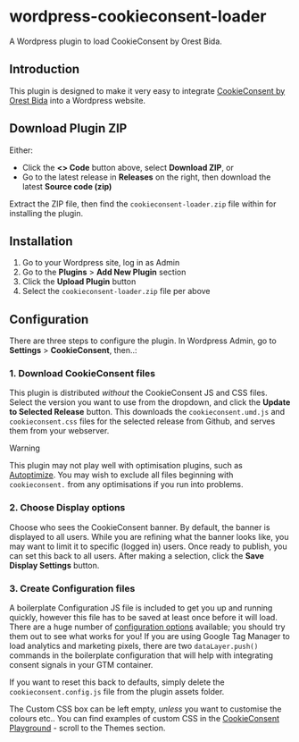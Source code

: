 # wordpress-cookieconsent-loader
A Wordpress plugin to load CookieConsent by Orest Bida.

## Introduction
This plugin is designed to make it very easy to integrate [CookieConsent by Orest Bida](https://cookieconsent.orestbida.com/) into a Wordpress website.

## Download Plugin ZIP
Either:
- Click the **<> Code** button above, select **Download ZIP**, or
- Go to the latest release in **Releases** on the right, then download the latest **Source code (zip)**

Extract the ZIP file, then find the `cookieconsent-loader.zip` file within for installing the plugin.

## Installation
1. Go to your Wordpress site, log in as Admin
2. Go to the **Plugins** > **Add New Plugin** section
3. Click the **Upload Plugin** button
4. Select the `cookieconsent-loader.zip` file per above

## Configuration
There are three steps to configure the plugin. In Wordpress Admin, go to **Settings** > **CookieConsent**, then..:

### 1. Download CookieConsent files
This plugin is distributed *without* the CookieConsent JS and CSS files. Select the version you want to use from the dropdown, and click the **Update to Selected Release** button. This downloads the `cookieconsent.umd.js` and `cookieconsent.css` files for the selected release from Github, and serves them from your webserver.

> [!WARNING]
> This plugin may not play well with optimisation plugins, such as [Autoptimize](https://wordpress.org/plugins/autoptimize/). You may wish to exclude all files beginning with `cookieconsent.` from any optimisations if you run into problems.

### 2. Choose Display options
Choose who sees the CookieConsent banner. By default, the banner is displayed to all users. While you are refining what the banner looks like, you may want to limit it to specific (logged in) users. Once ready to publish, you can set this back to all users. After making a selection, click the **Save Display Settings** button.

### 3. Create Configuration files
A boilerplate Configuration JS file is included to get you up and running quickly, however this file has to be saved at least once before it will load. There are a huge number of [configuration options](https://cookieconsent.orestbida.com/reference/configuration-reference.html) available; you should try them out to see what works for you! If you are using Google Tag Manager to load analytics and marketing pixels, there are two `dataLayer.push()` commands in the boilerplate configuration that will help with integrating consent signals in your GTM container.

If you want to reset this back to defaults, simply delete the `cookieconsent.config.js` file from the plugin assets folder.

The Custom CSS box can be left empty, *unless* you want to customise the colours etc.. You can find examples of custom CSS in the [CookieConsent Playground](https://playground.cookieconsent.orestbida.com/) - scroll to the Themes section.
